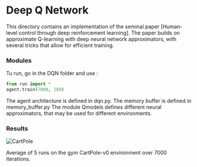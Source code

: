 # Deep Q Network

This directory contains an implementation of the seminal paper [Human-level control through deep reinforcement learning]. The paper builds on approximate Q-learning with deep neural network approximators, with several tricks that allow for efficient training.

### Modules

Tu run, go in the DQN folder and use :

```python
from run import *
agent.train(7000, 100)
```

The agent architecture is defined in dqn.py.
The memory buffer is defined in memory_buffer.py
The module Qmodels defines different neural approximators, that may be used for different environments.

### Results

![CartPole](https://github.com/laetitia-teo/myDQN/images/cartpole2.png)

Average of 5 runs on the gym CartPole-v0 environment over 7000 iterations.
